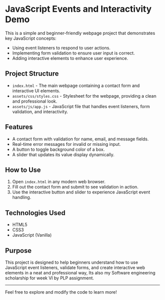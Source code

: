 # JavaScript Events and Interactivity Demo

This is a simple and beginner-friendly webpage project that demonstrates key JavaScript concepts:

- Using event listeners to respond to user actions.
- Implementing form validation to ensure user input is correct.
- Adding interactive elements to enhance user experience.

## Project Structure

- `index.html` - The main webpage containing a contact form and interactive UI elements.
- `assets/css/styles.css` - Stylesheet for the webpage, providing a clean and professional look.
- `assets/js/app.js` - JavaScript file that handles event listeners, form validation, and interactivity.

## Features

- A contact form with validation for name, email, and message fields.
- Real-time error messages for invalid or missing input.
- A button to toggle background color of a box.
- A slider that updates its value display dynamically.

## How to Use

1. Open `index.html` in any modern web browser.
2. Fill out the contact form and submit to see validation in action.
3. Use the interactive button and slider to experience JavaScript event handling.

## Technologies Used

- HTML5
- CSS3
- JavaScript (Vanilla)

## Purpose

This project is designed to help beginners understand how to use JavaScript event listeners, validate forms, and create interactive web elements in a neat and professional way, Its also my Software engineering scholarship for week VI by PLP assignment.

---
Feel free to explore and modify the code to learn more!

